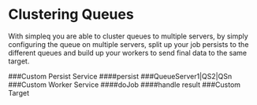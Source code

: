 # Clustering Queues

With simpleq you are able to cluster queues to multiple servers, by simply configuring the queue on multiple servers, 
split up your job persists to the different queues and build up your workers to send final data to the same target.

###Custom Persist Service
####persist
###QueueServer1|QS2|QSn
###Custom Worker Service
####doJob
####handle result
###Custom Target